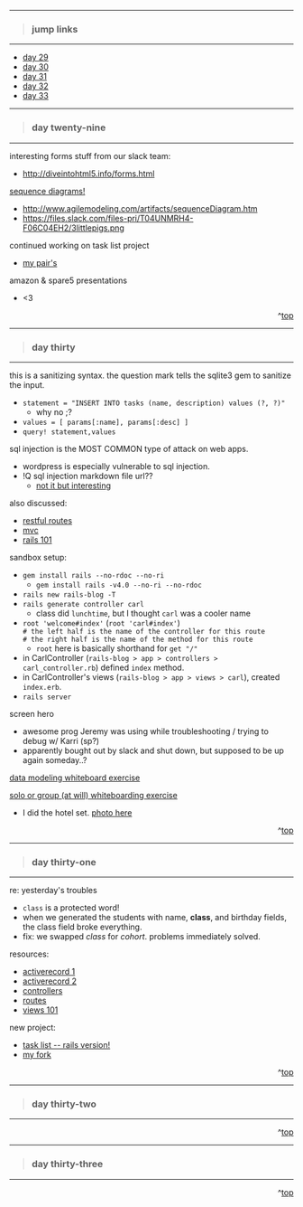 - - -
> ### jump links ###
- - -

* [day 29](#day-twenty--nine)
* [day 30](#day-thirty)
* [day 31](#day-thirty--one)
* [day 32](#day-thirty--two)
* [day 33](#day-thirty--three)

- - -
> ### day twenty-nine ###
- - -

interesting forms stuff from our slack team:
* http://diveintohtml5.info/forms.html

[sequence diagrams!][seq]
* http://www.agilemodeling.com/artifacts/sequenceDiagram.htm
* https://files.slack.com/files-pri/T04UNMRH4-F06C04EH2/3littlepigs.png

continued working on task list project
* [my pair's][mytask]

amazon & spare5 presentations
* <3

[seq]: https://github.com/Ada-Developers-Academy/daily-curriculum/blob/master/topic_resources/sequence_diagrams.md
[mytask]: asdfasdf

<div align="right">^<a href="#jump-links">top</a></div>


- - -
> ### day thirty ###
- - -

this is a sanitizing syntax. the question mark tells the sqlite3 gem to sanitize the input.
* `statement = "INSERT INTO tasks (name, description) values (?, ?)"`
   * why no ;?
* `values = [ params[:name], params[:desc] ]`
* `query! statement,values`

sql injection is the MOST COMMON type of attack on web apps.
* wordpress is especially vulnerable to sql injection.
* !Q sql injection markdown file url??
   * [not it but interesting][sec]

[sec]: https://github.com/Ada-Developers-Academy/daily-curriculum/blob/ca4fca54373334670842d5b465097f761fcd32b2/topic_resources/security.md

also discussed:
* [restful routes][rest]
* [mvc][mvc]
* [rails 101][rails]

[rest]: https://github.com/Ada-Developers-Academy/daily-curriculum/blob/master/topic_resources/resources/restful-routes.md
[mvc]: https://github.com/Ada-Developers-Academy/daily-curriculum/blob/master/topic_resources/resources/intro-to-mvc.md
[rails]: https://github.com/Ada-Developers-Academy/daily-curriculum/blob/master/topic_resources/rails.md

sandbox setup:
* `gem install rails --no-rdoc --no-ri`
   * `gem install rails -v4.0 --no-ri --no-rdoc`
* `rails new rails-blog -T`
* `rails generate controller carl`
   * class did `lunchtime`, but I thought `carl` was a cooler name
* `root 'welcome#index'` (`root 'carl#index'`)  
  `# the left half is the name of the controller for this route`  
  `# the right half is the name of the method for this route`
   * `root` here is basically shorthand for `get "/"`
* in CarlController (`rails-blog > app > controllers > carl_controller.rb`) defined `index` method.
* in CarlController's views (`rails-blog > app > views > carl`), created `index.erb`.
* `rails server`

screen hero
* awesome prog Jeremy was using while troubleshooting / trying to debug w/ Karri (sp?)
* apparently bought out by slack and shut down, but supposed to be up again someday..?

[data modeling whiteboard exercise][wbnotes]

[solo or group (at will) whiteboarding exercise][wb]
* I did the hotel set. [photo here][mywb]

[wbnotes]: asdfasf
[wb]: https://github.com/Ada-Developers-Academy/daily-curriculum/blob/kab/rails/topic_resources/data-modeling-exercise.md
[mywb]: asfasdf

<div align="right">^<a href="#jump-links">top</a></div>


- - -
> ### day thirty-one ###
- - -

re: yesterday's troubles
* `class` is a protected word!
* when we generated the students with name, __class__, and birthday fields, the class field broke everything.
* fix: we swapped _class_ for _cohort_. problems immediately solved.

resources:
* [activerecord 1][ar1]
* [activerecord 2][ar2]
* [controllers][cont]
* [routes][rots]
* [views 101][v101]

[ar1]: https://github.com/Ada-Developers-Academy/daily-curriculum/blob/master/topic_resources/rails/active-record.md
[ar2]: https://github.com/Ada-Developers-Academy/daily-curriculum/blob/master/topic_resources/rails/active-record-practice.md
[cont]: https://github.com/Ada-Developers-Academy/daily-curriculum/blob/master/topic_resources/rails/controllers.md
[rots]: https://github.com/Ada-Developers-Academy/daily-curriculum/blob/master/topic_resources/rails/routes.md
[v101]: https://github.com/Ada-Developers-Academy/daily-curriculum/blob/master/topic_resources/rails/views-101.md

new project:
* [task list -- rails version!][tlr]
* [my fork][mytlr]

[tlr]: asdfasdf
[mytlr]: asdfasdf

<div align="right">^<a href="#jump-links">top</a></div>


- - -
> ### day thirty-two ###
- - -


<div align="right">^<a href="#jump-links">top</a></div>


- - -
> ### day thirty-three ###
- - -


<div align="right">^<a href="#jump-links">top</a></div>
